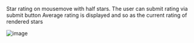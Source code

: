 Star rating on mousemove with half stars. 
The user can submit rating via submit button 
Average rating is displayed and so as the current rating of rendered stars 



![image](https://user-images.githubusercontent.com/80393086/137909094-c4e7488e-5cb4-495a-8d77-ab032ce3781b.png)
